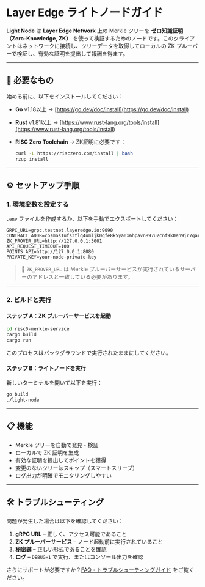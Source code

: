 # Layer Edge ライトノードガイド

**Light Node** は **Layer Edge Network** 上の Merkle ツリーを **ゼロ知識証明（Zero-Knowledge, ZK）** を使って検証するためのノードです。このクライアントはネットワークに接続し、ツリーデータを取得してローカルの ZK プルーバーで検証し、有効な証明を提出して報酬を得ます。

---

## 🔧 必要なもの

始める前に、以下をインストールしてください：

* **Go** v1.18以上 → [https://go.dev/doc/install](https://go.dev/doc/install)
* **Rust** v1.81以上 → [https://www.rust-lang.org/tools/install](https://www.rust-lang.org/tools/install)
* **RISC Zero Toolchain** → ZK証明に必要です：

  ```bash
  curl -L https://risczero.com/install | bash
  rzup install
  ```

---

## ⚙️ セットアップ手順

### 1. 環境変数を設定する

`.env` ファイルを作成するか、以下を手動でエクスポートしてください：

```env
GRPC_URL=grpc.testnet.layeredge.io:9090
CONTRACT_ADDR=cosmos1ufs3tlq4umljk0qfe8k5ya0x6hpavn897u2cnf9k0en9jr7qarqqt56709
ZK_PROVER_URL=http://127.0.0.1:3001
API_REQUEST_TIMEOUT=100
POINTS_API=http://127.0.0.1:8080
PRIVATE_KEY=your-node-private-key
```

> 📌 `ZK_PROVER_URL` は Merkle プルーバーサービスが実行されているサーバーのアドレスと一致している必要があります。

---

### 2. ビルドと実行

#### ステップ A：ZK プルーバーサービスを起動

```bash
cd risc0-merkle-service
cargo build
cargo run
```

このプロセスはバックグラウンドで実行されたままにしてください。

#### ステップ B：ライトノードを実行

新しいターミナルを開いて以下を実行：

```bash
go build
./light-node
```

---

## 📋 機能

* Merkle ツリーを自動で発見・検証
* ローカルで ZK 証明を生成
* 有効な証明を提出してポイントを獲得
* 変更のないツリーはスキップ（スマートスリープ）
* ログ出力が明確でモニタリングしやすい

---

## 🛠 トラブルシューティング

問題が発生した場合は以下を確認してください：

1. **gRPC URL** – 正しく、アクセス可能であること
2. **ZK プルーバーサービス** – ノード起動前に実行されていること
3. **秘密鍵** – 正しい形式であることを確認
4. **ログ** – `DEBUG=1` で実行、またはコンソール出力を確認

さらにサポートが必要ですか？[FAQ・トラブルシューティングガイド](https://docs.layeredge.io/introduction/developer-guide/run-a-node/faq-and-troubleshooting-guide) をご覧ください。

